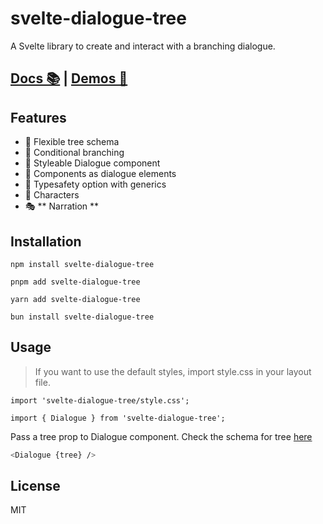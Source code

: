 # svelte-dialogue-tree

A Svelte library to create and interact with a branching dialogue.

## [Docs 📚](https://svelte-dialogue-tree.vercel.app/docs) | [Demos 💬](https://svelte-dialogue-tree.vercel.app/demos)

## Features

- 🎄 Flexible tree schema
- 🌵 Conditional branching
- 🎨 Styleable Dialogue component
- 🔶 Components as dialogue elements
- 💙 Typesafety option with generics
- 🧙 Characters
- 🎭 ** Narration **

## Installation

```
npm install svelte-dialogue-tree
```

```
pnpm add svelte-dialogue-tree
```

```
yarn add svelte-dialogue-tree
```

```
bun install svelte-dialogue-tree
```

## Usage

> If you want to use the default styles, import style.css in your layout file.

```
import 'svelte-dialogue-tree/style.css';
```

```
import { Dialogue } from 'svelte-dialogue-tree';
```

Pass a tree prop to Dialogue component. Check the schema for tree [here](https://svelte-dialogue-tree.vercel.app/docs#schema/)

```bash
<Dialogue {tree} />
```

## License

MIT
